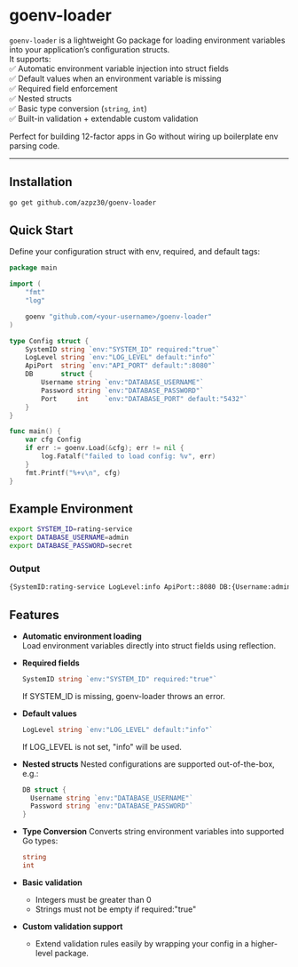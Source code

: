 # goenv-loader

`goenv-loader` is a lightweight Go package for loading environment variables into your application’s configuration structs.  
It supports:  
✅ Automatic environment variable injection into struct fields  
✅ Default values when an environment variable is missing  
✅ Required field enforcement  
✅ Nested structs  
✅ Basic type conversion (`string`, `int`)  
✅ Built-in validation + extendable custom validation  

Perfect for building 12-factor apps in Go without wiring up boilerplate env parsing code.

---

## Installation

```bash
go get github.com/azpz30/goenv-loader
```

## Quick Start

Define your configuration struct with env, required, and default tags:

```go
package main

import (
	"fmt"
	"log"

	goenv "github.com/<your-username>/goenv-loader"
)

type Config struct {
	SystemID string `env:"SYSTEM_ID" required:"true"`
	LogLevel string `env:"LOG_LEVEL" default:"info"`
	ApiPort  string `env:"API_PORT" default:":8080"`
	DB       struct {
		Username string `env:"DATABASE_USERNAME"`
		Password string `env:"DATABASE_PASSWORD"`
		Port     int    `env:"DATABASE_PORT" default:"5432"`
	}
}

func main() {
	var cfg Config
	if err := goenv.Load(&cfg); err != nil {
		log.Fatalf("failed to load config: %v", err)
	}
	fmt.Printf("%+v\n", cfg)
}

```

## Example Environment

```bash
export SYSTEM_ID=rating-service
export DATABASE_USERNAME=admin
export DATABASE_PASSWORD=secret
```

### Output

```bash
{SystemID:rating-service LogLevel:info ApiPort::8080 DB:{Username:admin Password:secret Port:5432}}
```

## Features

- **Automatic environment loading**  
  Load environment variables directly into struct fields using reflection.

- **Required fields**  
  ```go
  SystemID string `env:"SYSTEM_ID" required:"true"`
  ```
  If SYSTEM_ID is missing, goenv-loader throws an error.

- **Default values** 
  ```go
  LogLevel string `env:"LOG_LEVEL" default:"info"`
  ```
  If LOG_LEVEL is not set, "info" will be used.

- **Nested structs** 
  Nested configurations are supported out-of-the-box, e.g.:
  ```go
  DB struct {
    Username string `env:"DATABASE_USERNAME"`
    Password string `env:"DATABASE_PASSWORD"`
  }
  ```
- **Type Conversion**
  Converts string environment variables into supported Go types:
  ```go
  string
  int
  ```
- **Basic validation**
  - Integers must be greater than 0
  - Strings must not be empty if required:"true"

- **Custom validation support**
  - Extend validation rules easily by wrapping your config in a higher-level package.
